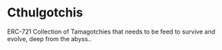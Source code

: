 # Cthulgotchis
ERC-721 Collection of Tamagotchies that needs to be feed to survive and evolve, deep from the abyss..
